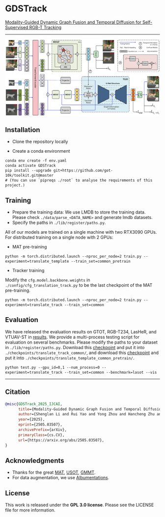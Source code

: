 # GDSTrack
[Modality-Guided Dynamic Graph Fusion and Temporal Diffusion for Self-Supervised RGB-T Tracking](https://arxiv.org/abs/2505.03507)


---

![GDSTrack](./misc/pipeline-png.png)

## **Installation**

- Clone the repository locally

- Create a conda environment

```shell
conda env create -f env.yaml
conda activate GDSTrack
pip install --upgrade git+https://github.com/got-10k/toolkit.git@master
# (You can use `pipreqs ./root` to analyse the requirements of this project.)
```



## **Training**

- Prepare the training data:
  We use LMDB to store the training data. Please check `./data/parse_<DATA_NAME>` and generate lmdb datasets.
- Specify the paths in `./lib/register/paths.py`.

All of our models are trained on a single machine with two RTX3090 GPUs. For distributed training on a single node with 2 GPUs:

- MAT pre-training
```shell
python -m torch.distributed.launch --nproc_per_node=2 train.py --experiment=translate_template --train_set=common_pretrain
```
- Tracker training

Modify the `cfg.model.backbone.weights` in `./config/cfg_translation_track.py` to be the last checkpoint of the MAT pre-training.
```shell
python -m torch.distributed.launch --nproc_per_node=2 train.py --experiment=translate_track --train_set=common
```

[//]: # (<details>)

[//]: # (<summary><i>Arguments:</i></summary>)

[//]: # ()
[//]: # (- `-e` or `--experiment`:         the name of experiment -- check `./lib/register/experiments.py` to get more)

[//]: # (  information about each experiment.)

[//]: # (- `-t` or `--train_set`:          the name of train set -- check `./lib/register/dataset.py` to get more information)

[//]: # (  about each train set.)

[//]: # (- `--resume_epoch`:       resume from which epoch -- for example, `100` indicates we load `checkpoint_100.pth` and)

[//]: # (  resume training.)

[//]: # (- `--pretrain_name`:      the full name of the pre-trained model file -- for example, `checkpoint_100.pth` indicates we)

[//]: # (  load `./pretrain/checkpoint_100.pth`.)

[//]: # (- `--pretrain_lr_mult`:   pretrain_lr = pretrain_lr_mult * base_lr -- load pre-trained weights and fine tune these)

[//]: # (  parameters with `pretrain_lr`.)

[//]: # (- `--pretrain_exclude`:   the keyword of the name of pre-trained parameters that we want to discard -- for)

[//]: # (  example, `head` indicates we do not load the pre-trained weights whose name contains `head`.)

[//]: # (- `--gpu_id`:             CUDA_VISIBLE_DEVICES)

[//]: # (- `--find_unused`:        used in DDP mode)

[//]: # ()
[//]: # (</details>)







## **Evaluation**
We have released the evaluation results on GTOT, RGB-T234, LasHeR, and VTUAV-ST in [results](https://pan.baidu.com/s/1PSKXn37tL_hjr-yG-pYk4A?pwd=u9fm).
We provide a multi-process testing script for evaluation on several benchmarks.
Please modify the paths to your dataset in `./lib/register/paths.py`.
Download this [checkpoint](https://drive.google.com/file/d/1rQ_hWsd0ZlBax224V443M42aNGasfKdR/view?usp=share_link) and put it into `./checkpoints/translate_track_common/`, and download this [checkpoint](https://drive.google.com/file/d/1mWpQR_96GBcB4sAAcopkHJ9b8N9S1a3F/view?usp=sharing) and put it into `./checkpoints/translate_template_common_pretrain/`.
```shell
python test.py --gpu_id=0,1 --num_process=0 --experiment=translate_track --train_set=common --benchmark=lasot --vis
```

[//]: # (<details>)

[//]: # (<summary><i>Arguments:</i></summary>)

[//]: # ()
[//]: # (- `-e` or `--experiment`:         the name of experiment -- check `./lib/register/experiments.py` to get more)

[//]: # (  information about each experiment.)

[//]: # (- `-t` or `--train_set`:          the name of train set -- check `./lib/register/dataset.py` to get more information)

[//]: # (  about each train set.)

[//]: # (- `-b` or `--benchmark`:          the name of benchmark -- check `./lib/register/benchmarks.py` to get more information)

[//]: # (  about each benchmark.)

[//]: # (- `--test_epoch`:         ckp of which epoch -- the default value is `300` indicates we load weights from the last epoch.)

[//]: # (- `--num_process`:        max processes each time, set 0 for single-process test.)

[//]: # (- `--gpu_id`:             CUDA_VISIBLE_DEVICES)

[//]: # (- `--vis`:                show tracking result.)

[//]: # ()
[//]: # (</details>)





---
## Citation

```bibtex
@misc{GDSTrack_2025_IJCAI,
      title={Modality-Guided Dynamic Graph Fusion and Temporal Diffusion for Self-Supervised RGB-T Tracking}, 
      author={Shenglan Li and Rui Yao and Yong Zhou and Hancheng Zhu and Kunyang Sun and Bing Liu and Zhiwen Shao and Jiaqi Zhao},
      year={2025},
      eprint={2505.03507},
      archivePrefix={arXiv},
      primaryClass={cs.CV},
      url={https://arxiv.org/abs/2505.03507}, 
}
```

## **Acknowledgments**

- Thanks for the great [MAT](https://github.com/difhnp/MAT),
[USOT](https://github.com/VISION-SJTU/USOT),
[GMMT](https://github.com/Zhangyong-Tang/GMMT).
- For data augmentation, we use [Albumentations](https://github.com/albumentations-team/albumentations).


## **License**

This work is released under the **GPL 3.0 license**. Please see the
LICENSE file for more information.



